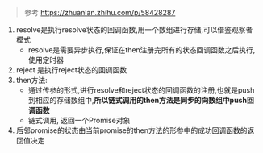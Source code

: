 > 参考 https://zhuanlan.zhihu.com/p/58428287
1. resolve是执行resolve状态的回调函数,用一个数组进行存储,可以借鉴观察者模式
    * resolve是需要异步执行,保证在then注册完所有的状态回调函数之后执行,使用定时器
2. reject 是执行reject状态的回调函数
3. then方法:
    * 通过传参的形式,进行resolve和reject状态的回调函数的注册,也就是push到相应的存储数组中,**所以链式调用的then方法是同步的向数组中push回调函数**
    * 链式调用, 返回一个Promise对象
4. 后邻promise的状态由当前promise的then方法的形参中的成功回调函数的返回值决定

